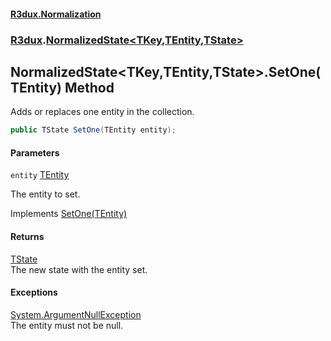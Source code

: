 #### [R3dux.Normalization](R3dux.Normalization.md 'R3dux.Normalization')
### [R3dux](R3dux.Normalization.md#R3dux 'R3dux').[NormalizedState&lt;TKey,TEntity,TState&gt;](NormalizedState_TKey,TEntity,TState_.md 'R3dux.NormalizedState<TKey,TEntity,TState>')

## NormalizedState<TKey,TEntity,TState>.SetOne(TEntity) Method

Adds or replaces one entity in the collection.

```csharp
public TState SetOne(TEntity entity);
```
#### Parameters

<a name='R3dux.NormalizedState_TKey,TEntity,TState_.SetOne(TEntity).entity'></a>

`entity` [TEntity](NormalizedState_TKey,TEntity,TState_.md#R3dux.NormalizedState_TKey,TEntity,TState_.TEntity 'R3dux.NormalizedState<TKey,TEntity,TState>.TEntity')

The entity to set.

Implements [SetOne(TEntity)](INormalizedStateCollectionMethods_TKey,TEntity,TState_.SetOne(TEntity).md 'R3dux.INormalizedStateCollectionMethods<TKey,TEntity,TState>.SetOne(TEntity)')

#### Returns
[TState](NormalizedState_TKey,TEntity,TState_.md#R3dux.NormalizedState_TKey,TEntity,TState_.TState 'R3dux.NormalizedState<TKey,TEntity,TState>.TState')  
The new state with the entity set.

#### Exceptions

[System.ArgumentNullException](https://docs.microsoft.com/en-us/dotnet/api/System.ArgumentNullException 'System.ArgumentNullException')  
The entity must not be null.